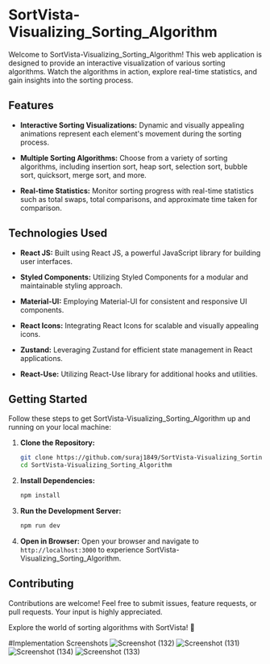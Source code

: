 
# SortVista-Visualizing_Sorting_Algorithm

Welcome to SortVista-Visualizing_Sorting_Algorithm! This web application is designed to provide an interactive visualization of various sorting algorithms. Watch the algorithms in action, explore real-time statistics, and gain insights into the sorting process.

## Features

- **Interactive Sorting Visualizations:** Dynamic and visually appealing animations represent each element's movement during the sorting process.

- **Multiple Sorting Algorithms:** Choose from a variety of sorting algorithms, including insertion sort, heap sort, selection sort, bubble sort, quicksort, merge sort, and more.

- **Real-time Statistics:** Monitor sorting progress with real-time statistics such as total swaps, total comparisons, and approximate time taken for comparison.

## Technologies Used

- **React JS:** Built using React JS, a powerful JavaScript library for building user interfaces.

- **Styled Components:** Utilizing Styled Components for a modular and maintainable styling approach.

- **Material-UI:** Employing Material-UI for consistent and responsive UI components.

- **React Icons:** Integrating React Icons for scalable and visually appealing icons.

- **Zustand:** Leveraging Zustand for efficient state management in React applications.

- **React-Use:** Utilizing React-Use library for additional hooks and utilities.

## Getting Started

Follow these steps to get SortVista-Visualizing_Sorting_Algorithm up and running on your local machine:

1. **Clone the Repository:**
   ```bash
   git clone https://github.com/suraj1849/SortVista-Visualizing_Sorting_Algorithm.git
   cd SortVista-Visualizing_Sorting_Algorithm
   ```

2. **Install Dependencies:**
   ```bash
   npm install
   ```

3. **Run the Development Server:**
   ```bash
   npm run dev
   ```

4. **Open in Browser:**
   Open your browser and navigate to `http://localhost:3000` to experience SortVista-Visualizing_Sorting_Algorithm.

## Contributing

Contributions are welcome! Feel free to submit issues, feature requests, or pull requests. Your input is highly appreciated.



Explore the world of sorting algorithms with SortVista! 🚀

#Implementation Screenshots
![Screenshot (132)](https://github.com/suraj1849/SortVista-Visualizing_Sorting_Algorithm/assets/113511921/5a7a3023-da02-4c91-83f4-c3bc8f8672e1)
![Screenshot (131)](https://github.com/suraj1849/SortVista-Visualizing_Sorting_Algorithm/assets/113511921/a87b1654-5528-4e0e-a46d-e2a5f610ee39)
![Screenshot (134)](https://github.com/suraj1849/SortVista-Visualizing_Sorting_Algorithm/assets/113511921/7583dbc0-af09-4752-b6ec-c5f38ac7f8a6)
![Screenshot (133)](https://github.com/suraj1849/SortVista-Visualizing_Sorting_Algorithm/assets/113511921/6b6a8cc1-3d68-46b8-84b7-c966b69f904a)




